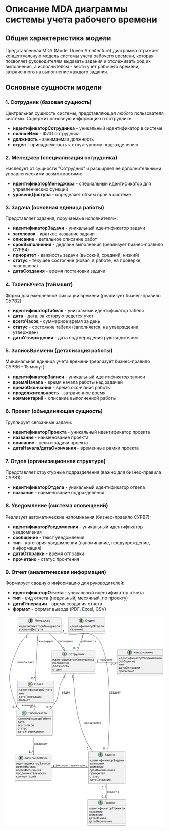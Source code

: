 # Описание MDA диаграммы системы учета рабочего времени

## Общая характеристика модели

Представленная MDA (Model Driven Architecture) диаграмма отражает концептуальную модель системы учета рабочего времени, которая позволяет руководителям выдавать задания и отслеживать ход их выполнения, а исполнителям - вести учет рабочего времени, затраченного на выполнение каждого задания.

## Основные сущности модели

### 1. **Сотрудник** (базовая сущность)
Центральная сущность системы, представляющая любого пользователя системы. Содержит основную информацию о сотруднике:
- **идентификаторСотрудника** - уникальный идентификатор в системе
- **полноеИмя** - ФИО сотрудника
- **должность** - занимаемая должность
- **отдел** - принадлежность к структурному подразделению

### 2. **Менеджер** (специализация сотрудника)
Наследует от сущности "Сотрудник" и расширяет её дополнительными управленческими возможностями:
- **идентификаторМенеджера** - специальный идентификатор для управленческих функций
- **уровеньДоступа** - определяет объем прав в системе

### 3. **Задача** (основная единица работы)
Представляет задания, поручаемые исполнителям:
- **идентификаторЗадачи** - уникальный идентификатор задачи
- **заголовок** - краткое название задачи
- **описание** - детальное описание работ
- **срокВыполнения** - дедлайн выполнения (реализует бизнес-правило СУРВ4)
- **приоритет** - важность задачи (высокий, средний, низкий)
- **статус** - текущее состояние (новая, в работе, на проверке, завершена)
- **датаСоздания** - время постановки задачи

### 4. **ТабельУчета** (таймшит)
Форма для ежедневной фиксации времени (реализует бизнес-правило СУРВ2):
- **идентификаторТабеля** - уникальный идентификатор табеля
- **дата** - дата, за которую ведется учет
- **всегоЧасов** - суммарное время за день
- **статус** - состояние табеля (заполняется, на утверждении, утвержден)
- **датаУтверждения** - дата подтверждения руководителем

### 5. **ЗаписьВремени** (детализация работы)
Минимальная единица учета времени (реализует бизнес-правило СУРВ6 - 15 минут):
- **идентификаторЗаписи** - уникальный идентификатор записи
- **времяНачала** - время начала работы над задачей
- **времяОкончания** - время окончания работы
- **продолжительность** - затраченное время
- **комментарий** - описание выполненной работы

### 6. **Проект** (объединяющая сущность)
Группирует связанные задачи:
- **идентификаторПроекта** - уникальный идентификатор проекта
- **название** - наименование проекта
- **описание** - цели и задачи проекта
- **датаНачала/датаОкончания** - временные рамки проекта

### 7. **Отдел** (организационная структура)
Представляет структурные подразделения (важно для бизнес-правила СУРВ1):
- **идентификаторОтдела** - уникальный идентификатор отдела
- **название** - наименование подразделения

### 8. **Уведомление** (система оповещений)
Реализует автоматические напоминания (бизнес-правило СУРВ7):
- **идентификаторУведомления** - уникальный идентификатор уведомления
- **сообщение** - текст уведомления
- **тип** - категория уведомления (напоминание, предупреждение, информация)
- **датаОтправки** - время отправки
- **прочитано** - статус прочтения

### 9. **Отчет** (аналитическая информация)
Формирует сводную информацию для руководителей:
- **идентификаторОтчета** - уникальный идентификатор отчета
- **тип** - вид отчета (недельный, месячный, по проекту)
- **датаГенерации** - время создания отчета
- **формат** - формат вывода (PDF, Excel, CSV)

![Диаграмма](PNG/image.png)
